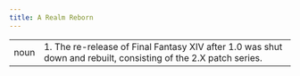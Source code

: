 ```yaml
---
title: A Realm Reborn
---
```

| | |
| --- | --- |
| noun | 1.  	The re-release of Final Fantasy XIV after 1.0 was shut down and rebuilt, consisting of the 2.X patch series.	|
